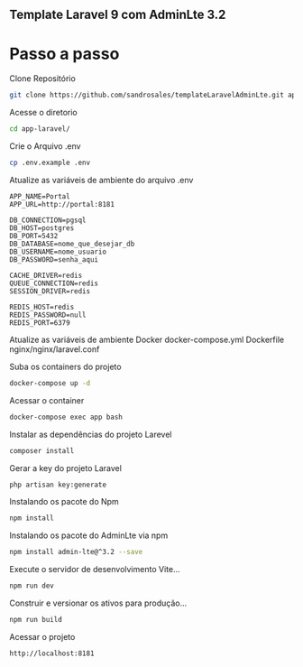## Template Laravel 9 com AdminLte 3.2 
# Passo a passo

 Clone Repositório
```sh
git clone https://github.com/sandrosales/templateLaravelAdminLte.git app-laravel
```
 Acesse o diretorio
```sh
cd app-laravel/
```
 Crie o Arquivo .env
```sh
cp .env.example .env
```
 Atualize as variáveis de ambiente do arquivo .env
```dosini
APP_NAME=Portal
APP_URL=http://portal:8181

DB_CONNECTION=pgsql
DB_HOST=postgres
DB_PORT=5432
DB_DATABASE=nome_que_desejar_db
DB_USERNAME=nome_usuario
DB_PASSWORD=senha_aqui

CACHE_DRIVER=redis
QUEUE_CONNECTION=redis
SESSION_DRIVER=redis

REDIS_HOST=redis
REDIS_PASSWORD=null
REDIS_PORT=6379
```
 Atualize as variáveis de ambiente Docker
docker-compose.yml
Dockerfile
nginx/nginx/laravel.conf

 Suba os containers do projeto
```sh
docker-compose up -d
```
Acessar o container
```sh
docker-compose exec app bash
```
 Instalar as dependências do projeto Larevel
```sh
composer install
```
 Gerar a key do projeto Laravel
```sh
php artisan key:generate
```
 Instalando os pacote do Npm
```sh
npm install
```
 Instalando os pacote do AdminLte via npm
```sh
npm install admin-lte@^3.2 --save
```
 Execute o servidor de desenvolvimento Vite...
```sh
npm run dev
```
 Construir e versionar os ativos para produção...
```sh
npm run build
```
 Acessar o projeto 
```sh
http://localhost:8181
```

